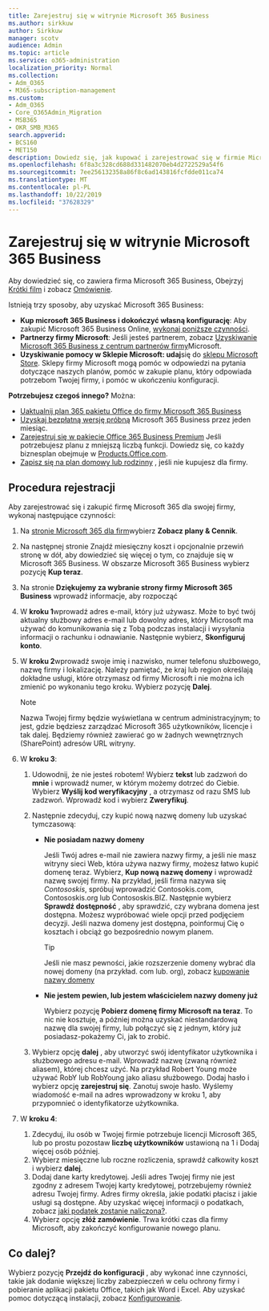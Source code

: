 ```yaml
---
title: Zarejestruj się w witrynie Microsoft 365 Business
ms.author: sirkkuw
author: Sirkkuw
manager: scotv
audience: Admin
ms.topic: article
ms.service: o365-administration
localization_priority: Normal
ms.collection:
- Adm_O365
- M365-subscription-management
ms.custom:
- Adm_O365
- Core_O365Admin_Migration
- MSB365
- OKR_SMB_M365
search.appverid:
- BCS160
- MET150
description: Dowiedz się, jak kupować i zarejestrować się w firmie Microsoft 365 Business.
ms.openlocfilehash: 6f8a3c328cd688d331482070eb4d2722529a54f6
ms.sourcegitcommit: 7ee256132358a86f8c6ad143816fcfdde011ca74
ms.translationtype: MT
ms.contentlocale: pl-PL
ms.lasthandoff: 10/22/2019
ms.locfileid: "37628329"
---
```

# <a name="sign-up-for-microsoft-365-business"></a>Zarejestruj się w witrynie Microsoft 365 Business

Aby dowiedzieć się, co zawiera firma Microsoft 365 Business, Obejrzyj [Krótki film](https://support.office.com/article/901e2522-c2cf-4b8c-894e-f482cda3347a) i zobacz [Omówienie](microsoft-365-business-overview.md). 

Istnieją trzy sposoby, aby uzyskać Microsoft 365 Business:
- **Kup microsoft 365 Business i dokończyć własną konfigurację**: Aby zakupić Microsoft 365 Business Online, [wykonaj poniższe czynności](#sign-up-steps).
- **Partnerzy firmy Microsoft**: Jeśli jesteś partnerem, zobacz [Uzyskiwanie Microsoft 365 Business z centrum partnerów firmy](get-microsoft-365-business.md#get-microsoft-365-business-from-microsoft-partner-center)Microsoft.
- **Uzyskiwanie pomocy w Sklepie Microsoft: udaj**się do [sklepu Microsoft Store](https://www.microsoft.com/store/locations/find-a-store). Sklepy firmy Microsoft mogą pomóc w odpowiedzi na pytania dotyczące naszych planów, pomóc w zakupie planu, który odpowiada potrzebom Twojej firmy, i pomóc w ukończeniu konfiguracji.

**Potrzebujesz czegoś innego?** Można:
- [Uaktualnij plan 365 pakietu Office do firmy Microsoft 365 Business](migrate-to-microsoft-365-business.md)
- [Uzyskaj bezpłatną wersję próbną](https://go.microsoft.com/fwlink/p/?linkid=2102309) Microsoft 365 Business przez jeden miesiąc.
- [Zarejestruj się w pakiecie Office 365 Business Premium](https://go.microsoft.com/fwlink/p/?LinkID=510935) Jeśli potrzebujesz planu z mniejszą liczbą funkcji. Dowiedz się, co każdy biznesplan obejmuje w [Products.Office.com](https://products.office.com/compare-all-microsoft-office-products-4-column?&activetab=tab:primaryr1).
- [Zapisz się na plan domowy lub rodzinny](https://products.office.com/compare-all-microsoft-office-products-4-column?&activetab=tab:primaryr1) , jeśli nie kupujesz dla firmy. 
 

## <a name="sign-up-steps"></a>Procedura rejestracji

Aby zarejestrować się i zakupić firmę Microsoft 365 dla swojej firmy, wykonaj następujące czynności:

1. Na [stronie Microsoft 365 dla firm](https://www.microsoft.com/microsoft-365/business)wybierz **Zobacz plany & Cennik**. 
2. Na następnej stronie Znajdź miesięczny koszt i opcjonalnie przewiń stronę w dół, aby dowiedzieć się więcej o tym, co znajduje się w Microsoft 365 Business. W obszarze Microsoft 365 Business wybierz pozycję **Kup teraz**.
3. Na stronie **Dziękujemy za wybranie strony firmy Microsoft 365 Business** wprowadź informacje, aby rozpocząć
4. W **kroku 1**wprowadź adres e-mail, który już używasz. Może to być twój aktualny służbowy adres e-mail lub dowolny adres, który Microsoft ma używać do komunikowania się z Tobą podczas instalacji i wysyłania informacji o rachunku i odnawianie. Następnie wybierz, **Skonfiguruj konto**.
5. W **kroku 2**wprowadź swoje imię i nazwisko, numer telefonu służbowego, nazwę firmy i lokalizację. Należy pamiętać, że kraj lub region określają dokładne usługi, które otrzymasz od firmy Microsoft i nie można ich zmienić po wykonaniu tego kroku. Wybierz pozycję **Dalej**.
    > [!NOTE]
    > Nazwa Twojej firmy będzie wyświetlana w centrum administracyjnym; to jest, gdzie będziesz zarządzać Microsoft 365 użytkowników, licencje i tak dalej. Będziemy również zawierać go w żadnych wewnętrznych (SharePoint) adresów URL witryny.
6. W **kroku 3**:

    1. Udowodnij, że nie jesteś robotem! Wybierz **tekst** lub zadzwoń do **mnie** i wprowadź numer, w którym możemy dotrzeć do Ciebie. Wybierz **Wyślij kod weryfikacyjny** , a otrzymasz od razu SMS lub zadzwoń. Wprowadź kod i wybierz **Zweryfikuj**.
    2. Następnie zdecyduj, czy kupić nową nazwę domeny lub uzyskać tymczasową:

        - **Nie posiadam nazwy domeny** 
        
            Jeśli Twój adres e-mail nie zawiera nazwy firmy, a jeśli nie masz witryny sieci Web, która używa nazwy firmy, możesz łatwo kupić domenę teraz. Wybierz, **Kup nową nazwę domeny** i wprowadź nazwę swojej firmy. Na przykład, jeśli firma nazywa się *Contososkis*, spróbuj wprowadzić Contosokis.com, Contososkis.org lub Contososkis.BIZ. Następnie wybierz **Sprawdź dostępność** , aby sprawdzić, czy wybrana domena jest dostępna. Możesz wypróbować wiele opcji przed podjęciem decyzji. Jeśli nazwa domeny jest dostępna, poinformuj Cię o kosztach i obciąż go bezpośrednio nowym planem. 
       
            > [!TIP]
            > Jeśli nie masz pewności, jakie rozszerzenie domeny wybrać dla nowej domeny (na przykład. com lub. org), zobacz [kupowanie nazwy domeny](https://docs.microsoft.com/office365/admin/get-help-with-domains/buy-a-domain-name)
        
        - **Nie jestem pewien, lub jestem właścicielem nazwy domeny już** 
        
             Wybierz pozycję **Pobierz domenę firmy Microsoft na teraz**. To nic nie kosztuje, a później można uzyskać niestandardową nazwę dla swojej firmy, lub połączyć się z jednym, który już posiadasz-pokażemy Ci, jak to zrobić.

    3. Wybierz opcję **dalej** , aby utworzyć swój identyfikator użytkownika i służbowego adresu e-mail. Wprowadź nazwę (zwaną również aliasem), której chcesz użyć. Na przykład Robert Young może używać RobY lub RobYoung jako aliasu służbowego. Dodaj hasło i wybierz opcję **zarejestruj się**. Zanotuj swoje hasło. Wyślemy wiadomość e-mail na adres wprowadzony w kroku 1, aby przypomnieć o identyfikatorze użytkownika.
7. W **kroku 4**: 

    1. Zdecyduj, ilu osób w Twojej firmie potrzebuje licencji Microsoft 365, lub po prostu pozostaw **liczbę użytkowników** ustawioną na 1 i Dodaj więcej osób później. 
    2. Wybierz miesięczne lub roczne rozliczenia, sprawdź całkowity koszt i wybierz **dalej**. 
    3. Dodaj dane karty kredytowej. Jeśli adres Twojej firmy nie jest zgodny z adresem Twojej karty kredytowej, potrzebujemy również adresu Twojej firmy. Adres firmy określa, jakie podatki płacisz i jakie usługi są dostępne. Aby uzyskać więcej informacji o podatkach, zobacz [jaki podatek zostanie naliczona?](https://docs.microsoft.com/office365/admin/subscriptions-and-billing/what-tax-will-i-be-charged).
    4. Wybierz opcję **złóż zamówienie**. Trwa krótki czas dla firmy Microsoft, aby zakończyć konfigurowanie nowego planu.

## <a name="whats-next"></a>Co dalej?
Wybierz pozycję **Przejdź do konfiguracji** , aby wykonać inne czynności, takie jak dodanie większej liczby zabezpieczeń w celu ochrony firmy i pobieranie aplikacji pakietu Office, takich jak Word i Excel. Aby uzyskać pomoc dotyczącą instalacji, zobacz [Konfigurowanie](set-up.md).

